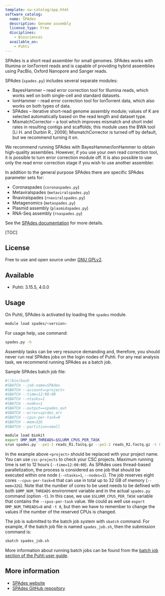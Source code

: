 ```yaml
---
template: sw-catalog/app.html
software_catalog:
  name: SPAdes
  description: Genome assembly
  license_type: Free
  disciplines:
    - Biosciences
  available_on:
    - Puhti
---
```


SPAdes is a short read assembler for small genomes. SPAdes works with Illumina or IonTorrent reads and is capable of providing hybrid assemblies using PacBio, Oxford Nanopore and Sanger reads.

SPAdes (`spades.py`) includes several separate modules:

* BayesHammer – read error correction tool for Illumina reads, which works well on both single-cell and standard datasets.
* IonHammer – read error correction tool for IonTorrent data, which also works on both types of data.
* SPAdes – iterative short-read genome assembly module; values of K are selected automatically based on the read length and dataset type.
* MismatchCorrector – a tool which improves mismatch and short indel rates in resulting contigs and scaffolds; this module uses the BWA tool [Li H. and Durbin R., 2009]; MismatchCorrector is turned off by default, but we recommend turning it on.

We recommend running SPAdes with BayesHammer/IonHammer to obtain high-quality assemblies. However, if you use your own read correction tool, it is possible to turn error correction module off. It is also possible to use only the read error correction stage if you wish to use another assembler.

In addition to the general purpose SPAdes there are specific SPAdes parameter sets for:

* Coronaspades (`coronaspades.py`)
* Metaviralspades (`metaviralspades.py`)
* Rnaviralspades (`rnaviralspades.py`)
* Metagenomics (`metaspades.py`)
* Plasmid assembly (`plasmidspades.py`)
* RNA-Seq assembly (`rnaspades.py`)

See the [SPAdes documentation](https://ablab.github.io/spades/installation.html) for more details.

[TOC]

## License

Free to use and open source under [GNU GPLv2](https://www.gnu.org/licenses/old-licenses/gpl-2.0.html).

## Available

- Puhti: 3.15.5, 4.0.0

## Usage

On Puhti, SPAdes is activated by loading the `spades` module.

```bash
module load spades/<version>
```

For usage help, use command:

```bash
spades.py -h
```

Assembly tasks can be very resource demanding and, therefore, you should never run real SPAdes jobs on the login nodes of Puhti.
For any real analysis task, we recommend running SPAdes as a batch job.

Sample SPAdes batch job file:

```bash
#!/bin/bash
#SBATCH --job-name=SPAdes
#SBATCH --account=<project>
#SBATCH --time=12:00:00
#SBATCH --ntasks=1
#SBATCH --nodes=1
#SBATCH --output==spades_out
#SBATCH --error=sprdes_err
#SBATCH --cpus-per-task=8
#SBATCH --mem=32G
#SBATCH --partition=small

module load biokit
export OMP_NUM_THREADS=$SLURM_CPUS_PER_TASK 
srun spades.py --pe1-1 reads_R1.fastq.gz --pe1-2 reads_R2.fastq.gz -t $SLURM_CPUS_PER_TASK -o SpadesResult
```

In the example above `<project>` should be replaced with your project name. You can use `csc-projects` to check your CSC projects.
Maximum running time is 
set to 12 hours (`--time=12:00:00`). As SPAdes uses thread-based parallelization, the process is considered as one job that should be executed within one node (`--ntasks=1`, `--nodes=1`). The job reserves eight cores `--cpus-per-task=8` that can use in total up to 32 GB of memory (`--mem=32G`). Note that the number of cores to be used needs to be defined with both `$OMP_NUM_THREADS` environment variable and in the actual `spades.py` command (option `-t`). In this case, we use `$SLURM_CPUS_PER_TASK` variable that contains the `--cpus-per-task`
value. We could as well use `export OMP_NUM_THREADS=8` and `-t 8`, but then we have to remember to change the values if the number of the reserved CPUs is changed.

The job is submitted to the batch job system with `sbatch` command. For example, if the batch job
file is named `spades_job.sh`, then the submission command is: 

```bash
sbatch spades_job.sh 
```

More information about running batch jobs can be found from the [batch job section of the Puhti user guide](../computing/running/getting-started.md).

## More information

*	[SPAdes website](https://ablab.github.io/spades/)
*	[SPAdes GitHub repository](https://github.com/ablab/spades)
